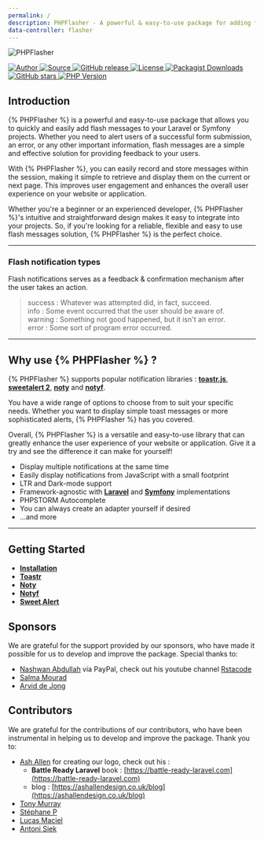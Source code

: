 ```yaml
---
permalink: /
description: PHPFlasher - A powerful & easy-to-use package for adding flash messages to Laravel or Symfony projects. Provides feedback to users, improves engagement & enhances user experience. Intuitive design for beginners & experienced developers. A reliable, flexible solution.
data-controller: flasher
---
```


<div class="text-center mb-24">
    <img id="logo" src="{{ '/static/images/php-flasher-logo.svg'|absolute_url }}" class="h-20 my-8" alt="PHPFlasher">
    <p class="pt-4 mt-4 text-center">
        <a href="https://www.linkedin.com/in/younes--ennaji/">
            <img src="https://img.shields.io/badge/author-@yoeunes-blue.svg" alt="Author" />
        </a>
        <a href="https://github.com/php-flasher/php-flasher">
            <img src="https://img.shields.io/badge/source-php--flasher/php--flasher-blue.svg" alt="Source" />
        </a>
        <a href="https://github.com/php-flasher/php-flasher/releases">
            <img src="https://img.shields.io/github/tag/php-flasher/flasher.svg" alt="GitHub release" />
        </a>
        <a href="https://github.com/php-flasher/flasher/blob/master/LICENSE">
            <img src="https://img.shields.io/badge/license-MIT-brightgreen.svg" alt="License" />
        </a>
        <a href="https://packagist.org/packages/php-flasher/flasher">
            <img src="https://img.shields.io/packagist/dt/php-flasher/flasher.svg" alt="Packagist Downloads" />
        </a>
        <a href="https://github.com/php-flasher/php-flasher">
            <img src="https://img.shields.io/github/stars/php-flasher/php-flasher.svg" alt="GitHub stars" />
        </a>
        <a href="https://packagist.org/packages/php-flasher/flasher">
            <img src="https://img.shields.io/packagist/php-v/php-flasher/flasher.svg" alt="PHP Version" />
        </a>
    </p>
</div>

## <i class="fa-duotone fa-list-radio"></i> Introduction

{% PHPFlasher %} is a powerful and easy-to-use package that allows you to quickly and easily add flash messages to your Laravel or Symfony projects. 
Whether you need to alert users of a successful form submission, an error, or any other important information, flash messages are a simple and effective solution for providing feedback to your users. 

With {% PHPFlasher %}, you can easily record and store messages within the session, making it simple to retrieve and display them on the current or next page. 
This improves user engagement and enhances the overall user experience on your website or application. 

Whether you're a beginner or an experienced developer, {% PHPFlasher %}'s intuitive and straightforward design makes it easy to integrate into your projects. 
So, if you're looking for a reliable, flexible and easy to use flash messages solution, {% PHPFlasher %} is the perfect choice.

---

### <i class="fa-duotone fa-list-radio"></i> Flash notification types

Flash notifications serves as a feedback & confirmation mechanism after the user takes an action.

> <div class="mt-2"><span class="text-green-700"><i class="fa-solid fa-circle-check fa-xl"></i> success : </span> Whatever was attempted did, in fact, succeed.</div>
> <div class="mt-2"><span class="text-blue-600"><i class="fa-solid fa-circle-info fa-xl"></i> info : </span> Some event occurred that the user should be aware of.</div>
> <div class="mt-2"><span class="text-yellow-600"><i class="fa-solid fa-circle-exclamation fa-xl"></i> warning : </span> Something not good happened, but it isn't an error.</div>
> <div class="mt-2"><span class="text-red-600"><i class="fa-solid fa-circle-xmark fa-xl"></i> error : </span> Some sort of program error occurred.</div>

---

## <i class="fa-duotone fa-list-radio"></i> Why use {% PHPFlasher %} ?

{% PHPFlasher %} supports popular notification libraries : 
<span class="text-indigo-900">[__toastr.js__](/library/toastr/)</span>, 
<span class="text-indigo-900">[__sweetalert 2__](/library/sweetalert/)</span>, 
<span class="text-indigo-900">[__noty__](/library/noty/)</span> and
<span class="text-indigo-900">[__notyf__](/library/notyf/)</span>.

You have a wide range of options to choose from to suit your specific needs. Whether you want to display simple toast messages or more sophisticated alerts, 
{% PHPFlasher %} has you covered.

Overall, {% PHPFlasher %} is a versatile and easy-to-use library 
that can greatly enhance the user experience of your website or application.
Give it a try and see the difference it can make for yourself!

* Display multiple notifications at the same time
* Easily display notifications from <i class="fa-brands fa-js-square text-yellow-600 fa-xl"></i> JavaScript with a small footprint
* LTR <i class="fa-duotone fa-signs-post text-indigo-900 fa-xl"></i> and Dark-mode <i class="fa-duotone fa-circle-half-stroke text-indigo-900 fa-xl"></i> support
* Framework-agnostic with <a href="https://laravel.com/" class="text-indigo-900"><i class="fa-brands fa-laravel text-red-900 fa-xl"></i> <strong>Laravel</strong></a> and <a href="https://symfony.com/" class="text-indigo-900"><i class="fa-brands fa-symfony text-black fa-xl"></i> <strong>Symfony</strong></a> implementations
* <i class="fa-duotone fa-sidebar text-indigo-900 fa-xl"></i> PHPSTORM Autocomplete
* You can always create an adapter yourself <i class="fa-duotone fa-screwdriver-wrench fa-xl text-indigo-900"></i> if desired
* ...and more

---

## <i class="fa-duotone fa-list-radio"></i> Getting Started

* **[Installation](/installation/)**
* **[Toastr](/library/toastr/)**
* **[Noty](/library/noty/)**
* **[Notyf](/library/notyf/)**
* **[Sweet Alert](/library/sweetalert/)**

## <i class="fa-duotone fa-list-radio"></i> Sponsors

We are grateful for the support provided by our sponsors, who have made it possible for us to develop and improve the package. Special thanks to:

* [Nashwan Abdullah](https://github.com/codenashwan) via PayPal, check out his youtube channel [Rstacode](https://www.youtube.com/rstacode)
* [Salma Mourad](https://github.com/salmayno)
* [Arvid de Jong](https://github.com/darviscommerce)

## <i class="fa-duotone fa-list-radio"></i> Contributors

We are grateful for the contributions of our contributors, who have been instrumental in helping us to develop and improve the package. Thank you to:

* [Ash Allen](https://github.com/ash-jc-allen) for creating our logo, check out his :
  * **Battle Ready Laravel** book : [https://battle-ready-laravel.com](https://battle-ready-laravel.com)
  * blog : [https://ashallendesign.co.uk/blog](https://ashallendesign.co.uk/blog)
* [Tony Murray](https://github.com/murrant)
* [Stéphane P](https://github.com/n3wborn)
* [Lucas Maciel](https://github.com/LucasStorm)
* [Antoni Siek](https://github.com/ImJustToNy)
